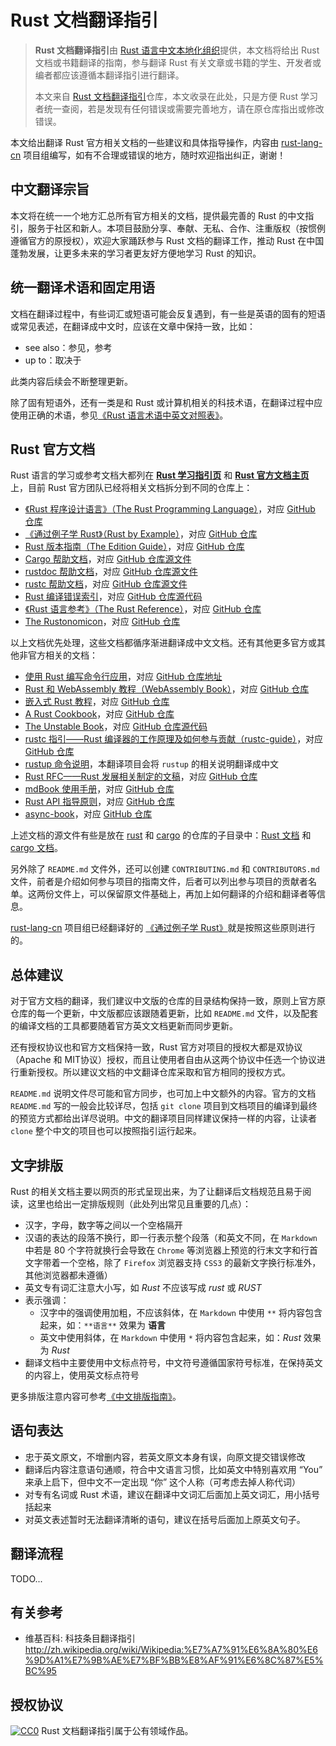 # Rust 文档翻译指引

> <b>Rust 文档翻译指引</b>由 [Rust 语言中文本地化组织](https://github.com/rust-lang-cn)提供，本文档将给出 Rust 文档或书籍翻译的指南，参与翻译 Rust 有关文章或书籍的学生、开发者或编者都应该遵循本翻译指引进行翻译。
>
> 本文来自 [Rust 文档翻译指引](https://github.com/rust-lang-cn/rust-translation-guide)仓库，本文收录在此处，只是方便 Rust 学习者统一查阅，若是发现有任何错误或需要完善地方，请在原仓库指出或修改错误。


本文给出翻译 Rust 官方相关文档的一些建议和具体指导操作，内容由 [rust-lang-cn](https://github.com/rust-lang-cn) 项目组编写，如有不合理或错误的地方，随时欢迎指出纠正，谢谢！

## 中文翻译宗旨

本文将在统一一个地方汇总所有官方相关的文档，提供最完善的 Rust 的中文指引，服务于社区和新人。本项目鼓励分享、奉献、无私、合作、注重版权（按惯例遵循官方的原授权），欢迎大家踊跃参与 Rust 文档的翻译工作，推动 Rust 在中国蓬勃发展，让更多未来的学习者更友好方便地学习 Rust 的知识。

## 统一翻译术语和固定用语

文档在翻译过程中，有些词汇或短语可能会反复遇到，有一些是英语的固有的短语或常见表述，在翻译成中文时，应该在文章中保持一致，比如：

- see also：参见，参考
- up to：取决于

此类内容后续会不断整理更新。

除了固有短语外，还有一类是和 Rust 或计算机相关的科技术语，在翻译过程中应使用正确的术语，参见[《Rust 语言术语中英文对照表》](https://github.com/rust-lang-cn/english-chinese-glossary-of-rust/blob/master/rust-glossary.md)。

## Rust 官方文档

Rust 语言的学习或参考文档大都列在 [**Rust 学习指引页**](https://www.rust-lang.org/learn) 和 [**Rust 官方文档主页**](https://doc.rust-lang.org/) 上，目前 Rust 官方团队已经将相关文档拆分到不同的仓库上：

- [《Rust 程序设计语言》（The Rust Programming Language）](https://doc.rust-lang.org/book/)，对应 [GitHub 仓库](https://github.com/rust-lang/book)
- [《通过例子学 Rust》（Rust by Example）](https://doc.rust-lang.org/stable/rust-by-example/)，对应 [GitHub 仓库](https://github.com/rust-lang/rust-by-example)
- [Rust 版本指南（The Edition Guide）](https://doc.rust-lang.org/edition-guide/index.html)，对应 [GitHub 仓库](https://github.com/rust-lang-nursery/edition-guide)
- [Cargo 帮助文档](https://doc.rust-lang.org/cargo/index.html)，对应 [GitHub 仓库源文件](https://github.com/rust-lang/cargo/tree/master/src/doc/src)
- [rustdoc 帮助文档](https://doc.rust-lang.org/rustdoc/index.html)，对应 [GitHub 仓库源文件](https://github.com/rust-lang/rust/tree/master/src/doc/rustdoc)
- [rustc 帮助文档](https://doc.rust-lang.org/rustc/index.html)，对应 [GitHub 仓库源文件](https://github.com/rust-lang/rust/tree/master/src/doc/rustc)
- [Rust 编译错误索引](https://doc.rust-lang.org/error-index.html)，对应 [GitHub 仓库源代码](https://github.com/rust-lang/rust/blob/master/src/librustc_mir/error_codes.rs)
- [《Rust 语言参考》（The Rust Reference）](https://doc.rust-lang.org/reference/index.html)，对应 [GitHub 仓库](https://github.com/rust-lang-nursery/reference)
- [The Rustonomicon](https://doc.rust-lang.org/nomicon/)，对应 [GitHub 仓库](https://github.com/rust-lang-nursery/nomicon)

以上文档优先处理，这些文档都循序渐进翻译成中文文档。还有其他更多官方或其他非官方相关的文档：

- [使用 Rust 编写命令行应用](https://rust-lang-nursery.github.io/cli-wg/)，对应 [GitHub 仓库地址](https://github.com/rust-lang-nursery/cli-wg)
- [Rust 和 WebAssembly 教程（WebAssembly Book）](https://rustwasm.github.io/docs/book/)，对应 [GitHub 仓库](https://github.com/rustwasm/book)
- [嵌入式 Rust 教程](https://rust-embedded.github.io/book/)，对应 [GitHub 仓库](https://github.com/rust-embedded/book)
- [A Rust Cookbook](https://rust-lang-nursery.github.io/rust-cookbook/)，对应 [GitHub 仓库](https://github.com/rust-lang-nursery/rust-cookbook)
- [The Unstable Book](https://doc.rust-lang.org/nightly/unstable-book/)，对应 [GitHub 仓库源代码](https://github.com/rust-lang/rust/tree/master/src/doc/unstable-book)
- [rustc 指引——Rust 编译器的工作原理及如何参与贡献（rustc-guide）](https://rust-lang.github.io/rustc-guide/)，对应 [GitHub 仓库](https://github.com/rust-lang/rustc-guide)
- [rustup 命令说明](https://github.com/rust-lang/rustup.rs)，本翻译项目会将 `rustup` 的相关说明翻译成中文
- [Rust RFC——Rust 发展相关制定的文稿](https://rust-lang.github.io/rfcs/)，对应 [GitHub 仓库](https://github.com/rust-lang/rfcs)
- [mdBook 使用手册](https://rust-lang-nursery.github.io/mdBook/)，对应 [GitHub 仓库](https://github.com/rust-lang-nursery/mdBook)
- [Rust API 指导原则](https://rust-lang-nursery.github.io/api-guidelines/)，对应 [GitHub 仓库](https://github.com/rust-lang-nursery/api-guidelines)
- [async-book](https://rust-lang.github.io/async-book/)，对应 [GitHub 仓库](https://github.com/rust-lang/async-book)

上述文档的源文件有些是放在 [rust](https://github.com/rust-lang/rust) 和 [cargo](https://github.com/rust-lang/cargo) 的仓库的子目录中：[Rust 文档](https://github.com/rust-lang/rust/tree/master/src/doc) 和 [cargo 文档](https://github.com/rust-lang/cargo/tree/master/src/doc)。

另外除了 `README.md` 文件外，还可以创建 `CONTRIBUTING.md` 和 `CONTRIBUTORS.md` 文件，前者是介绍如何参与项目的指南文件，后者可以列出参与项目的贡献者名单。这两份文件上，可以保留原文件基础上，再加上如何翻译的介绍和翻译者等信息。

[rust-lang-cn](https://github.com/rust-lang-cn) 项目组已经翻译好的 [《通过例子学 Rust》](https://github.com/rust-lang-cn/rust-by-example-cn)就是按照这些原则进行的。

## 总体建议

对于官方文档的翻译，我们建议中文版的仓库的目录结构保持一致，原则上官方原仓库的每一个更新，中文版都应该跟随着更新，比如 `README.md` 文件，以及配套的编译文档的工具都要随着官方英文文档更新而同步更新。

还有授权协议也和官方文档保持一致，Rust 官方对项目的授权大都是双协议（Apache 和 MIT协议）授权，而且让使用者自由从这两个协议中任选一个协议进行重新授权。所以建议文档的中文翻译仓库采取和官方相同的授权方式。

`README.md` 说明文件尽可能和官方同步，也可加上中文额外的内容。官方的文档 `README.md` 写的一般会比较详尽，包括 `git clone` 项目到文档项目的编译到最终的预览方式都给出详尽说明。中文的翻译项目同样建议保持一样的内容，让读者 `clone` 整个中文的项目也可以按照指引运行起来。

## 文字排版

Rust 的相关文档主要以网页的形式呈现出来，为了让翻译后文档规范且易于阅读，这里也给出一定排版规则（此处列出常见且重要的几点）：

- 汉字，字母，数字等之间以一个空格隔开
- 汉语的表达的段落不换行，即一行表示整个段落（和英文不同，在 `Markdown` 中若是 80 个字符就换行会导致在 `Chrome` 等浏览器上预览的行末文字和行首文字带着一个空格，除了 `Firefox` 浏览器支持 `CSS3` 的最新文字换行标准外，其他浏览器都未遵循）
- 英文专有词汇注意大小写，如 *Rust* 不应该写成 *rust* 或 *RUST*
- 表示强调：
  - 汉字中的强调使用加粗，不应该斜体，在 `Markdown` 中使用 `**` 将内容包含起来，如：`**语言**` 效果为 **语言**
  - 英文中使用斜体，在 `Markdown` 中使用 `*` 将内容包含起来，如：*Rust* 效果为 *Rust*
- 翻译文档中主要使用中文标点符号，中文符号遵循国家符号标准，在保持英文的内容上，使用英文标点符号

更多排版注意内容可参考[《中文排版指南》](https://github.com/aakloxu/chinese-copywriting-guidelines)。

## 语句表达

- 忠于英文原文，不增删内容，若英文原文本身有误，向原文提交错误修改
- 翻译后内容注意语句通顺，符合中文语言习惯，比如英文中特别喜欢用 “You” 来承上启下，但中文不一定出现 “你” 这个人称（可考虑去掉人称代词）
- 对专有名词或 Rust 术语，建议在翻译中文词汇后面加上英文词汇，用小括号括起来
- 对英文表述暂时无法翻译清晰的语句，建议在括号后面加上原英文句子。

## 翻译流程

TODO...

## 有关参考

- 维基百科: 科技条目翻译指引 http://zh.wikipedia.org/wiki/Wikipedia:%E7%A7%91%E6%8A%80%E6%9D%A1%E7%9B%AE%E7%BF%BB%E8%AF%91%E6%8C%87%E5%BC%95

## 授权协议
[![CC0](https://licensebuttons.net/p/zero/1.0/80x15.png)](https://creativecommons.org/publicdomain/zero/1.0/) Rust 文档翻译指引属于公有领域作品。
